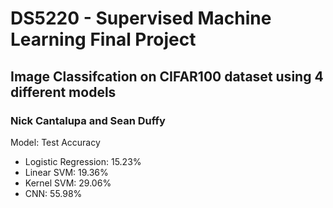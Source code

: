 # DS5220 - Supervised Machine Learning Final Project
## Image Classifcation on CIFAR100 dataset using 4 different models
### Nick Cantalupa and Sean Duffy
Model: Test Accuracy
- Logistic Regression: 15.23%
- Linear SVM: 19.36%
- Kernel SVM: 29.06%
- CNN: 55.98%
